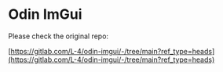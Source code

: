 # Odin ImGui

Please check the original repo:

[https://gitlab.com/L-4/odin-imgui/-/tree/main?ref_type=heads](https://gitlab.com/L-4/odin-imgui/-/tree/main?ref_type=heads)
